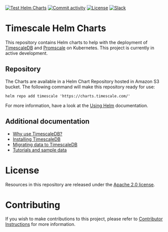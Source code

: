 [![Test Helm Charts](https://github.com/timescale/helm-charts/actions/workflows/tests.yml/badge.svg)](https://github.com/timescale/helm-charts/actions/workflows/tests.yml)
[![Commit activity](https://img.shields.io/github/commit-activity/m/timescale/helm-charts)](https://github.com/timescale/helm-charts/pulse/monthly)
[![License](https://img.shields.io/github/license/timescale/helm-charts)](https://github.com/timescale/helm-charts/blob/main/LICENSE)
[![Slack](https://img.shields.io/badge/chat-join%20slack-brightgreen.svg)](https://timescaledb.slack.com/)

# Timescale Helm Charts

This repository contains Helm charts to help with the deployment of
[TimescaleDB](https://github.com/timescale/timescaledb/) and [Promscale](https://github.com/timescale/promscale) on Kubernetes. This
project is currently in active development.

## Repository

The Charts are available in a Helm Chart Repository hosted in Amazon S3 bucket.
The following command will make this repository ready for use:
```
helm repo add timescale 'https://charts.timescale.com/'
```
For more information, have a look at the [Using Helm](https://helm.sh/docs/intro/using_helm/#helm-repo-working-with-repositories) documentation.

## Additional documentation

- [Why use TimescaleDB?](https://docs.timescale.com/introduction)
- [Installing TimescaleDB](https://docs.timescale.com/getting-started/installation)
- [Migrating data to TimescaleDB](https://docs.timescale.com/getting-started/migrating-data)
- [Tutorials and sample data](https://docs.timescale.com/tutorials)

# License

Resources in this repository are released under the [Apache 2.0 license](LICENSE).

# Contributing

If you wish to make contributions to this project, please refer to [Contributor Instructions](CONTRIBUTING.md) for more information.

